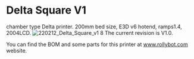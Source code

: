 # Delta Square V1
chamber type Delta printer. 200mm bed size, E3D v6 hotend,  ramps1.4, 2004LCD.
![220212_Delta_Square_v1 8](https://user-images.githubusercontent.com/5675424/153714069-bbfda10c-5646-44ac-a66e-31f59e82a46c.jpg)
The current revision is V1.0.

You can find the BOM and some parts for this printer at www.rollybot.com website.
